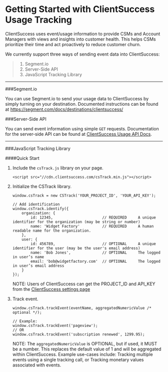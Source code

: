 Getting Started with ClientSuccess Usage Tracking
===================

ClientSuccess uses event/usage information to provide CSMs and Account Managers with views and insights into customer health.  This helps CSMs prioritize their time and act proactively to reduce customer churn.

We currently support three ways of sending event data into ClientSuccess:
> 1. Segment.io
> 2. Server-Side API
> 3. JavaScript Tracking Library 

----------
###Segment.io

You can use Segment.io to send your usage data to ClientSuccess by simply turning on your destination.  Documented instructions can be found at https://segment.com/docs/destinations/clientsuccess/

###Server-Side API

You can send event information using simple `GET` requests.  Documentation for the server-side API can be found at [ClientSuccess Usage API Docs](http://docs.clientsuccessusage.apiary.io/).

----------

###JavaScript Tracking Library

####Quick Start

1. Include the `csTrack.js` library on your page.
	```
	<script src="//cdn.clientsuccess.com/csTrack.min.js"></script>
	```

2. Initialize the CSTrack library.
	```
	window.csTrack = new CSTrack('YOUR_PROJECT_ID', 'YOUR_API_KEY');
	
	// Add identification
	window.csTrack.identify({
	    organization: {
	        id: 12345,                      // REQUIRED     A unique identifier for the organization (may be string or number)
	        name: 'Widget Factory'          // REQUIRED     A human readable name for the organization.
	    },
	    user: {
	        id: 456789,                     // OPTIONAL     A unique identifier for the user (may be the user's email address)
	        name: 'Bob Jones',              // OPTIONAL     The logged in user’s name
	        email: 'bob@widgetfactory.com'  // OPTIONAL     The logged in user’s email address
	    }
	});
	```
	NOTE: Users of ClientSuccess can get the PROJECT_ID and API_KEY from the [ClientSuccess settings page](https://app.clientsuccess.com/cs/settings/usage)

3. Track event.
	```
	window.csTrack.trackEvent(eventName, aggregatedNumericValue /* optional */);
	
	// Example:
	window.csTrack.trackEvent('pageview');
	// OR
	window.csTrack.trackEvent('subscription renewed', 1299.95);
	```
	NOTE: The ```aggregatedNumericValue``` is OPTIONAL, but if used, it MUST be a number. This replaces the default value of 1 and will be aggregated within ClientSuccess. Example use-cases include: Tracking multiple events using a single tracking call, or Tracking monetary values associated with events.
